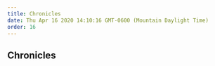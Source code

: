 ```yaml
---
title: Chronicles
date: Thu Apr 16 2020 14:10:16 GMT-0600 (Mountain Daylight Time)
order: 16
---
```


## Chronicles